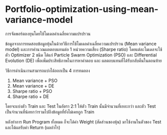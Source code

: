 # Portfolio-optimization-using-mean-variance-model

การจัดพอร์ตลงทุนโดยใช้โมเดลค่าเฉลี่ยความแปรปรวน

ข้อมูลจากการทดสอบข้อมูลหุ้นในด้วยวิธีการใช้โมเดลค่าเฉลี่ยความแปรปรวน (Mean variance model) และการคำนวณผลตอบแทนต่อ 1 หน่วยความเสี่ยง (Sharpe ratio) โดยแต่ละโมเดลจะใช้ตัว Optimizer 2 ชนิด ได้แก่ Particle Swarm Optimization (PSO) และ Differential Evolution (DE) เพื่อเพิ่มประสิทธิภาพในการหาคำตอบ และ ผลตอบแทนที่ได้รับกลับคืนในตอนท้าย

วิธีการดำเนินงานสามารถแบ่งได้ออกเป็น 4 การทดลอง
1. Mean variance + PSO
2. Mean variance + DE
3. Sharpe ratio + PSO
4. Sharpe ratio + DE

โดยจะแบ่งตัว Train และ Test ในอัตรา 2:1 ให้ตัว Train นั้นมีจำนวนที่เยอะกว่า และตัว Test เป็นจำนวนที่น้อยกว่ารวมไปถึงข้อมูลที่ยังไม่เคยถูก Train

หลังทำการ Run Program ทั้งหมด ก็จะได้ค่า Weight (สัดส่วนของหุ้น) มาใช้งานในตัวของ Test และได้ผลรับค่า Return (ผลกำไร)
